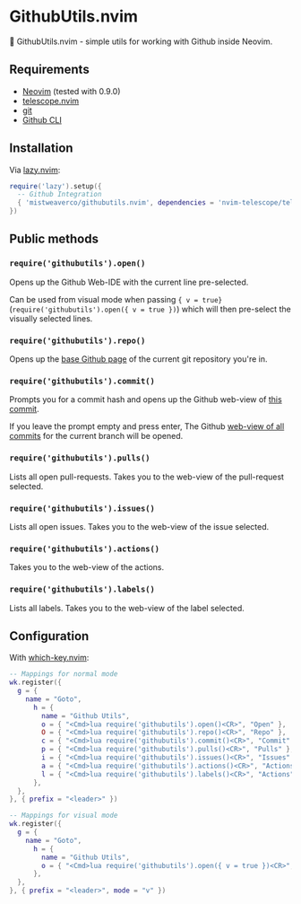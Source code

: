 GithubUtils.nvim
================

🐙 GithubUtils.nvim - simple utils for working with Github inside Neovim.

## Requirements

- [Neovim](https://github.com/neovim/neovim) (tested with 0.9.0)
- [telescope.nvim](https://github.com/nvim-telescope/telescope.nvim)
- [git](https://git-scm.com/)
- [Github CLI](https://cli.github.com/)

## Installation

Via [lazy.nvim](https://github.com/folke/lazy.nvim):

```lua
require('lazy').setup({
  -- Github Integration
  { 'mistweaverco/githubutils.nvim', dependencies = 'nvim-telescope/telescope.nvim' },
})
```

## Public methods

### `require('githubutils').open()`

Opens up the Github Web-IDE with the current line pre-selected.

Can be used from visual mode when passing `{ v = true}`
(`require('githubutils').open({ v = true })`) which will then pre-select
the visually selected lines.


### `require('githubutils').repo()`

Opens up the [base Github page](https://github.com/mistweaverco/githubutils.nvim)
of the current git repository you're in.

### `require('githubutils').commit()`

Prompts you for a commit hash and opens up the Github web-view of
[this commit](https://github.com/mistweaverco/githubutils.nvim/commit/c6050edc96ebdcdf50878e88b3b2f899bb2fccb4).

If you leave the prompt empty and press enter,
The Github [web-view of all commits](https://github.com/mistweaverco/githubutils.nvim/commits/main)
for the current branch will be opened.

### `require('githubutils').pulls()`

Lists all open pull-requests.
Takes you to the web-view of the pull-request selected.

### `require('githubutils').issues()`

Lists all open issues.
Takes you to the web-view of the issue selected.

### `require('githubutils').actions()`

Takes you to the web-view of the actions.

### `require('githubutils').labels()`

Lists all labels.
Takes you to the web-view of the label selected.

## Configuration

With [which-key.nvim](https://github.com/folke/which-key.nvim):

```lua
-- Mappings for normal mode
wk.register({
  g = {
    name = "Goto",
      h = {
        name = "Github Utils",
        o = { "<Cmd>lua require('githubutils').open()<CR>", "Open" },
        O = { "<Cmd>lua require('githubutils').repo()<CR>", "Repo" },
        c = { "<Cmd>lua require('githubutils').commit()<CR>", "Commit" },
        p = { "<Cmd>lua require('githubutils').pulls()<CR>", "Pulls" },
        i = { "<Cmd>lua require('githubutils').issues()<CR>", "Issues" },
        a = { "<Cmd>lua require('githubutils').actions()<CR>", "Actions" },
        l = { "<Cmd>lua require('githubutils').labels()<CR>", "Actions" },
      },
  },
}, { prefix = "<leader>" })

-- Mappings for visual mode
wk.register({
  g = {
    name = "Goto",
      h = {
        name = "Github Utils",
        o = { "<Cmd>lua require('githubutils').open({ v = true })<CR>", "Open" },
      },
  },
}, { prefix = "<leader>", mode = "v" })
```

